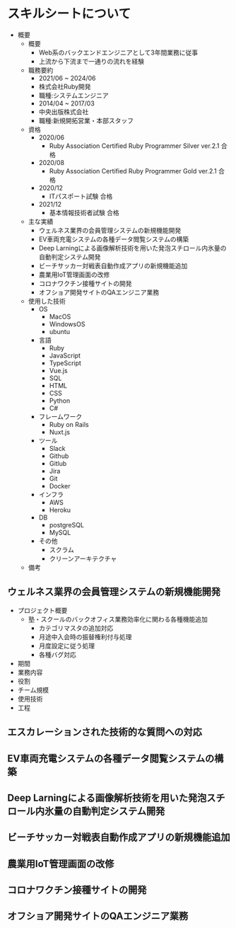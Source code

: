 # スキルシートについて

- 概要
  - 概要
    - Web系のバックエンドエンジニアとして3年間業務に従事
    - 上流から下流まで一通りの流れを経験
  - 職務要約
    - 2021/06 ~ 2024/06
    - 株式会社Ruby開発
    - 職種:システムエンジニア
    - 2014/04 ~ 2017/03
    - 中央出版株式会社
    - 職種:新規開拓営業・本部スタッフ
  - 資格
    - 2020/06
      - Ruby Association Certified Ruby Programmer Silver ver.2.1  合格
    - 2020/08
      - Ruby Association Certified Ruby Programmer Gold ver.2.1  合格
    - 2020/12
      - ITパスポート試験  合格
    - 2021/12
      - 基本情報技術者試験  合格
  - 主な実績
    - ウェルネス業界の会員管理システムの新規機能開発
    - EV車両充電システムの各種データ閲覧システムの構築
    - Deep Larningによる画像解析技術を用いた発泡スチロール内氷量の自動判定システム開発
    - ビーチサッカー対戦表自動作成アプリの新規機能追加
    - 農業用IoT管理画面の改修
    - コロナワクチン接種サイトの開発
    - オフショア開発サイトのQAエンジニア業務
  - 使用した技術
    - OS
      - MacOS
      - WindowsOS
      - ubuntu
    - 言語
      - Ruby
      - JavaScript
      - TypeScript
      - Vue.js
      - SQL
      - HTML
      - CSS
      - Python
      - C#
    - フレームワーク
      - Ruby on Rails
      - Nuxt.js
    - ツール
      - Slack
      - Github
      - Gitlub
      - Jira
      - Git
      - Docker
    - インフラ
      - AWS
      - Heroku
    - DB
      - postgreSQL
      - MySQL
    - その他
      - スクラム
      - クリーンアーキテクチャ
  - 備考

## ウェルネス業界の会員管理システムの新規機能開発
- プロジェクト概要
  - 塾・スクールのバックオフィス業務効率化に関わる各種機能追加
    - カテゴリマスタの追加対応
    - 月途中入会時の振替権利付与処理
    - 月度設定に従う処理
    - 各種バグ対応
- 期間
- 業務内容
- 役割
- チーム規模
- 使用技術
- 工程

## エスカレーションされた技術的な質問への対応

## EV車両充電システムの各種データ閲覧システムの構築
## Deep Larningによる画像解析技術を用いた発泡スチロール内氷量の自動判定システム開発
## ビーチサッカー対戦表自動作成アプリの新規機能追加
## 農業用IoT管理画面の改修
## コロナワクチン接種サイトの開発
## オフショア開発サイトのQAエンジニア業務

